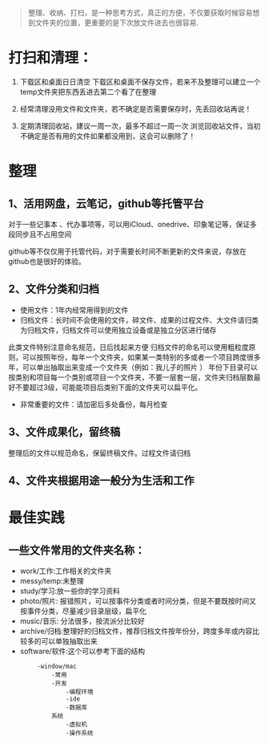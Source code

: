 
>	整理、收纳、打扫，是一种思考方式，真正的方便，不仅要获取时候容易想到文件夹的位置，更重要的是下次放文件进去也很容易.



#  打扫和清理：


1.  下载区和桌面日日清空
下载区和桌面不保存文件，若来不及整理可以建立一个temp文件夹把东西丢进去第二个看了在整理

2.  经常清理没用文件和文件夹，若不确定是否需要保存时，先丢回收站再说！

3.  定期清理回收站，建议一周一次，最多不超过一周一次
浏览回收站文件，当初不确定是否有用的文件如果都没用到，这会可以删除了！


#  整理


##  1、活用网盘，云笔记，github等托管平台

对于一些记事本 、代办事项等，可以用iCloud、onedrive、印象笔记等，保证多段同步且不占用空间

github等不仅仅用于托管代码，对于需要长时间不断更新的文件来说，存放在github也是很好的体验。


##  2、文件分类和归档
-	使用文件：1年内经常用得到的文件
-	归档文件：长时间不会使用的文件，碎文件、成果的过程文件、大文件请归类为归档文件，归档文件可以使用独立设备或是独立分区进行储存

此类文件特别注意命名规范，日后找起来方便
归档文件的命名可以使用粗粒度原则，可以按照年份，每年一个文件夹，如果某一类特别的多或者一个项目跨度很多年，可以单出抽取出来变成一个文件夹（例如：我儿子的照片 ）
年份下目录可以按类别和项目每一个类别或项目一个文件夹，不要一层套一层，文件夹归档层数最好不要超过3级，可能能项目后类别下面的文件夹可以扁平化。

-	非常重要的文件：请加密后多处备份，每月检查


##  3、文件成果化，留终稿
整理后的文件以规范命名，保留终稿文件。过程文件请归档


##  4、文件夹根据用途一般分为生活和工作


#  最佳实践

##  一些文件常用的文件夹名称：

-	work/工作:工作相关的文件夹
-	messy/temp:未整理
-	study/学习:放一些你的学习资料
-	photo/照片: 报错照片，可以按事件分类或者时间分类，但是不要既按时间又按事件分类，尽量减少目录层级，扁平化
-   music/音乐: 分法很多，按流派分比较好
-	archive/归档:整理好的归档文件，推荐归档文件按年份分，跨度多年或内容比较多的可以单独抽取出来
-	software/软件:这个可以参考下面的结构

````		
		-window/mac
			-常用
			-开发
				-编程环境
				-ide
				-数据库
			系统
				-虚拟机
				-操作系统
````
		

